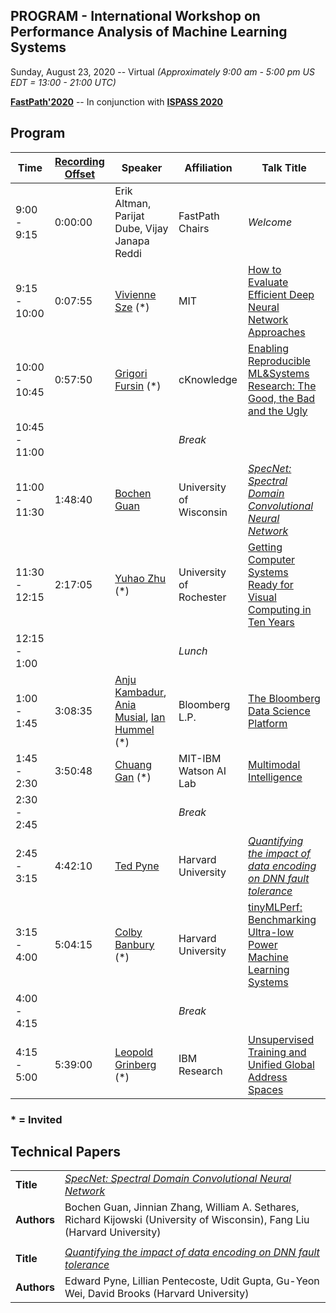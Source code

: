 ## PROGRAM - International Workshop on Performance Analysis of Machine Learning Systems
Sunday, August 23, 2020 -- Virtual *(Approximately 9:00 am - 5:00 pm US EDT = 13:00 - 21:00 UTC)*

**[FastPath'2020](https://fastpath2020.github.io)** -- In conjunction with **[ISPASS 2020](https://www.ispass.org/ispass2020)**

## Program

| Time          | [Recording Offset](https://youtu.be/5PIEQI7ximc)                                                                                                                                                   | Speaker                                                           | Affiliation                      | Talk Title            |
| ----          | ----              | ----                                                              | ----                             | ----                  |
|  9:00 -  9:15 | 0:00:00           | Erik Altman, Parijat Dube, Vijay Janapa Reddi | FastPath Chairs                  | *Welcome*             |
|  9:15 - 10:00 | 0:07:55           | [Vivienne Sze](https://www.csail.mit.edu/person/vivienne-sze) (\*)| MIT                              | [How to Evaluate Efficient Deep Neural Network Approaches](https://fastpath2020.github.io/Sze)                             |
| 10:00 - 10:45 | 0:57:50           | [Grigori Fursin](https://fursin.net) (\*)                         | cKnowledge                       | [Enabling Reproducible ML&Systems Research: The Good, the Bad and the Ugly](https://fastpath2020.github.io/Fursin)              |
| 10:45 - 11:00 |                                                                   |                                  | *Break*                 |
| 11:00 - 11:30 | 1:48:40           | [Bochen Guan](https://www.researchgate.net/scientific-contributions/2146058788-Bochen-Guan) | University of Wisconsin          | [*SpecNet: Spectral Domain Convolutional Neural Network*](https://fastpath2020.github.io/Guan)                               |
| 11:30 - 12:15 | 2:17:05           | [Yuhao Zhu](http://www.yuhaozhu.com/) (\*)                        | University of Rochester          | [Getting Computer Systems Ready for Visual Computing in Ten Years](https://fastpath2020.github.io/Zhu)                         |
| 12:15 -  1:00 |                                                                   |                                  | *Lunch*                 |
|  1:00 -  1:45 | 3:08:35           | [Anju Kambadur](https://www.linkedin.com/in/anju-kambadur-48aa78162), [Ania Musial](https://www.linkedin.com/in/aniamusial), [Ian Hummel](https://www.linkedin.com/in/ihummel)  (\*)                                         | Bloomberg L.P.                   | [The Bloomberg Data Science Platform](https://fastpath2020.github.io/Kambadur)                                           |
|  1:45 -  2:30 | 3:50:48           | [Chuang Gan](https://mitibmwatsonailab.mit.edu/people/chuang-gan) (\*) | MIT-IBM Watson AI Lab       | [Multimodal Intelligence](https://fastpath2020.github.io/Gan)                                                |
|  2:30 -  2:45 |                                                                   |                                  | *Break*                 |
|  2:45 -  3:15 | 4:42:10           | [Ted Pyne](https://sites.google.com/view/tedpyne/home)            | Harvard University               | [*Quantifying the impact of data encoding on DNN fault tolerance*](https://fastpath2020.github.io/Pyne)                          |
|  3:15 -  4:00 | 5:04:15           | [Colby Banbury](https://www.linkedin.com/in/colby-banbury-267956135) (\*) | Harvard University               | [tinyMLPerf: Benchmarking Ultra-low Power Machine Learning Systems](https://fastpath2020.github.io/Banbury)             |
|  4:00 -  4:15 |                                                                   |                                  | *Break*                 |
|  4:15 -  5:00 | 5:39:00           | [Leopold Grinberg](https://researcher.watson.ibm.com/researcher/view.php?person=us-leopoldgrinberg) (\*) | IBM Research  | [Unsupervised Training and Unified Global Address Spaces](https://fastpath2020.github.io/Grinberg)         |

### * = Invited

## Technical Papers

|             |                                                                                                                              |
| ----        | ----                                                                                                                         |
| **Title**   | [*SpecNet: Spectral Domain Convolutional Neural Network*](https://fastpath2020.github.io/Guan)                               |
| **Authors** | Bochen Guan, Jinnian Zhang, William A. Sethares, Richard Kijowski (University of Wisconsin), Fang Liu (Harvard University)   |
|             |                                                                                                                              |
| **Title**   | [*Quantifying the impact of data encoding on DNN fault tolerance*](https://fastpath2020.github.io/Pyne)                      |
| **Authors** | Edward Pyne, Lillian Pentecoste, Udit Gupta, Gu-Yeon Wei, David Brooks (Harvard University)                                  |
